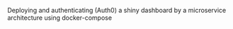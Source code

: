Deploying and authenticating (Auth0) a shiny dashboard by a microservice architecture using docker-compose